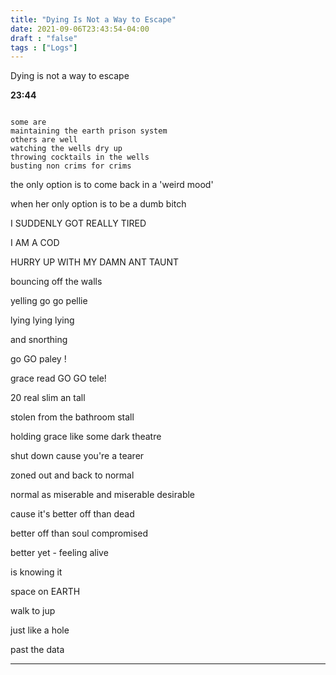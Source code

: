 ```yaml
---
title: "Dying Is Not a Way to Escape"
date: 2021-09-06T23:43:54-04:00
draft : "false"
tags : ["Logs"]
---
```


<!--more-->

Dying is not a way to escape

**23:44**

```

some are
maintaining the earth prison system
others are well
watching the wells dry up
throwing cocktails in the wells
busting non crims for crims

```
the only option is to come back in a 'weird mood'

when her only option is to be a dumb bitch

I SUDDENLY GOT REALLY TIRED

I AM A COD

HURRY UP WITH MY DAMN ANT TAUNT


bouncing off the walls

yelling go go pellie

lying lying lying

and snorthing

go GO paley !

grace read GO GO tele!


20 real slim an tall

stolen from the bathroom stall

holding grace like some dark theatre

shut down cause you're a tearer

zoned out and back to normal

normal as miserable and miserable desirable

cause it's better off than dead

better off than soul compromised

better yet - feeling alive

is knowing it

space on EARTH


walk to jup


just like a hole

past the data







____

<!--

| Dailies        | Questions           | Answers  |
| ------------- |:-------------:| -----:|
| Read()      | *What did you read?* | X |
| Write()      | *What did you write?*      |   X |
| Create() | *What did you make?*      |    X |
| Exercise() | *Dance workout (or otherwise?)*      |    X |
| Audio() | *You recorded what:*      |    X |
| Video() | *You filmed what:*      |    X |
| Finish() | *You bounced what track:*      |    X |
| Live() | *You sang what live:*      |    X |
| Finish2() | *You made what visuals*      |    X |
| Phone() | *You called who:*      |    X |
| Share() | *Uploaded what to archive:*      |    X |
| PBD() | *You did what for PBD?*      |    X |
| Web() | *You did what to POLIW.AT?*      |    X |
| Love&Legacy() | *You did what for friends/fam?*      |    X |
| God() | *You're grateful for what?*      |    X |
<sub>v1.0</sub>

 -->
